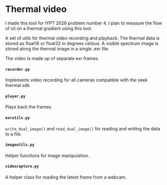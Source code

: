 # Thermal video
I made this tool for IYPT 2026 problem number 4. I plan to measure the flow of oil on a thermal gradient using this tool.

A set of utils for thermal video recording and playback. The thermal data is stored as float16 or float32 in degrees celsius. A visible spectrum image is stored along the thermal image in a single .exr file.

The video is made up of separate exr frames.

#### `recorder.py`
Implements video recording for all cameras compatible with the seek thermal sdk.

#### `player.py`
Plays back the frames.

#### `exrutils.py`
`write_dual_image()` and `read_dual_image()` for reading and writing the data to a file.

#### `imageutils.py`
Helper functions for image manipulation.

#### `videocapture.py`
A helper class for reading the latest frame from a webcam.